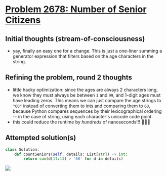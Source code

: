 # [Problem 2678: Number of Senior Citizens](https://leetcode.com/problems/number-of-senior-citizens/description/?envType=daily-question)

## Initial thoughts (stream-of-consciousness)

- yay, finally an easy one for a change. This is just a one-liner summing a generator expression that filters based on the age characters in the string.

## Refining the problem, round 2 thoughts

- little hacky optimization: since the ages are always 2 characters long, we know they must always be between `1` and `99`, and 1-digit ages must have leading zeros. This means we can just compare the age strings to `"60"` instead of converting them to ints and comparing them to `60`, because Python compares sequences by their lexicographical ordering -- in the case of string, using each character's unicode code point.
- this could reduce the runtime by *hundreds* of nanoseconds!!! 🏃‍♂️💨

## Attempted solution(s)

```python
class Solution:
    def countSeniors(self, details: List[str]) -> int:
        return sum(d[11:13] > '60' for d in details)

```

![](https://github.com/user-attachments/assets/ce9815a7-4ed1-421f-96ca-84bf07571bd6)
